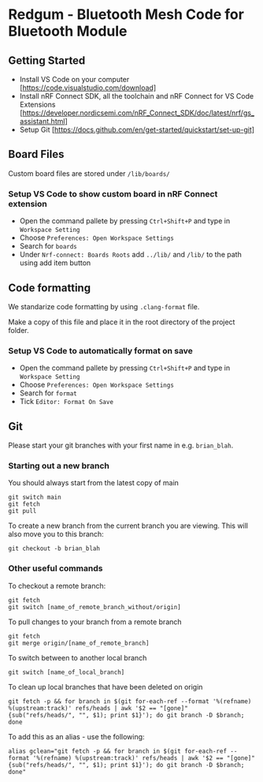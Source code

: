 # Redgum - Bluetooth Mesh Code for Bluetooth Module

## Getting Started

* Install VS Code on your computer [https://code.visualstudio.com/download]
* Install nRF Connect SDK, all the toolchain and nRF Connect for VS Code Extensions [https://developer.nordicsemi.com/nRF_Connect_SDK/doc/latest/nrf/gs_assistant.html]
* Setup Git [https://docs.github.com/en/get-started/quickstart/set-up-git]

## Board Files

Custom board files are stored under `/lib/boards/`

### Setup VS Code to show custom board in nRF Connect extension

* Open the command pallete by pressing `Ctrl+Shift+P` and type in `Workspace Setting`
* Choose `Preferences: Open Workspace Settings`
* Search for `boards`
* Under `Nrf-connect: Boards Roots` add `../lib/` and `/lib/` to the path using add item button

## Code formatting

We standarize code formatting by using `.clang-format` file.

Make a copy of this file and place it in the root directory of the project folder.

### Setup VS Code to automatically format on save

* Open the command pallete by pressing `Ctrl+Shift+P` and type in `Workspace Setting`
* Choose `Preferences: Open Workspace Settings`
* Search for `format`
* Tick `Editor: Format On Save`

## Git

Please start your git branches with your first name in e.g. `brian_blah`.

### Starting out a new branch

You should always start from the latest copy of main
```shell
git switch main
git fetch
git pull
```

To create a new branch from the current branch you are viewing. This will also move you to this branch:
```shell
git checkout -b brian_blah
```

### Other useful commands

To checkout a remote branch:

```shell
git fetch
git switch [name_of_remote_branch_without/origin]
```

To pull changes to your branch from a remote branch

```shell
git fetch
git merge origin/[name_of_remote_branch]
```

To switch between to another local branch

```shell
git switch [name_of_local_branch]
```

To clean up local branches that have been deleted on origin

```shell
git fetch -p && for branch in $(git for-each-ref --format '%(refname) %(upstream:track)' refs/heads | awk '$2 == "[gone]" {sub("refs/heads/", "", $1); print $1}'); do git branch -D $branch; done
```

To add this as an alias - use the following:

```shell
alias gclean="git fetch -p && for branch in $(git for-each-ref --format '%(refname) %(upstream:track)' refs/heads | awk '$2 == "[gone]" {sub("refs/heads/", "", $1); print $1}'); do git branch -D $branch; done"
```
